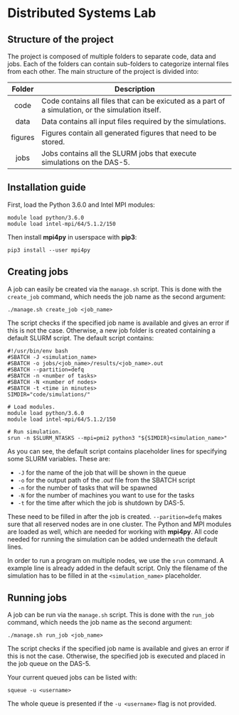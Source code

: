 # Distributed Systems Lab

## Structure of the project
The project is composed of multiple folders to separate code, data and jobs.
Each of the folders can contain sub-folders to categorize internal files from
each other. The main structure of the project is divided into:

| Folder | Description |
|:------:| ----------- |
| code | Code contains all files that can be exicuted as a part of a simulation, or the simulation itself. |
| data | Data contains all input files required by the simulations. |
| figures | Figures contain all generated figures that need to be stored.
| jobs | Jobs contains all the SLURM jobs that execute simulations on the DAS-5. |


## Installation guide
First, load the Python 3.6.0 and Intel MPI modules:
```shell
module load python/3.6.0
module load intel-mpi/64/5.1.2/150
```

Then install **mpi4py** in userspace with **pip3**: 
```shell
pip3 install --user mpi4py
```


## Creating jobs
A job can easily be created via the `manage.sh` script. This is done with the
`create_job` command, which needs the job name as the second argument:
```shell
./manage.sh create_job <job_name>
```

The script checks if the specified job name is available and gives an error if
this is not the case. Otherwise, a new job folder is created containing a 
default SLURM script. The default script contains:
```shell
#!/usr/bin/env bash
#SBATCH -J <simulation_name>
#SBATCH -o jobs/<job_name>/results/<job_name>.out
#SBATCH --partition=defq
#SBATCH -n <number of tasks>
#SBATCH -N <number of nodes>
#SBATCH -t <time in minutes>
SIMDIR="code/simulations/"

# Load modules.
module load python/3.6.0
module load intel-mpi/64/5.1.2/150

# Run simulation.
srun -n $SLURM_NTASKS --mpi=pmi2 python3 "${SIMDIR}<simulation_name>"
```

As you can see, the default script contains placeholder lines for
specifying some SLURM variables. These are:
 - `-J` for the name of the job that will be shown in the queue
 - `-o` for the output path of the *.out* file from the SBATCH script
 - `-n` for the number of tasks that will be spawned
 - `-N` for the number of machines you want to use for the tasks
 - `-t` for the time after which the job is shutdown by DAS-5.
 
These need to be filled in after the job is created. `--parition=defq` makes
sure that all reserved nodes are in one cluster. The Python and MPI modules are
loaded as well, which are needed for working with **mpi4py**. All code
needed for running the simulation can be added underneath the default lines.

In order to run a program on multiple nodes, we use the `srun` command. A
example line is already added in the default script. Only the filename of the
simulation has to be filled in at the `<simulation_name>` placeholder. 


## Running jobs
A job can be run via the `manage.sh` script. This is done with the
`run_job` command, which needs the job name as the second argument:
```shell
./manage.sh run_job <job_name>
```
The script checks if the specified job name is available and gives an error if
this is not the case. Otherwise, the specified job is executed and placed in the
job queue on the DAS-5.

Your current queued jobs can be listed with:
```shell
squeue -u <username>
```

The whole queue is presented if the `-u <username>` flag is not provided.
